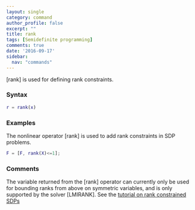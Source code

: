 ```yaml
---
layout: single
category: command
author_profile: false
excerpt: ""
title: rank
tags: [Semidefinite programming]
comments: true
date: '2016-09-17'
sidebar:
  nav: "commands"
---
```


[rank] is used for defining rank constraints.

### Syntax

````matlab
r = rank(x)
````

### Examples

The nonlinear operator [rank] is used to add rank constraints in SDP problems.

````matlab
F = [F, rank(X)<=1];
````


### Comments

The variable returned from the [rank] operator can currently only be used for bounding ranks from above on symmetric variables, and is only supported by the solver [LMIRANK]. See the [tutorial on rank constrained SDPs](/tutorial/rankproblems)
